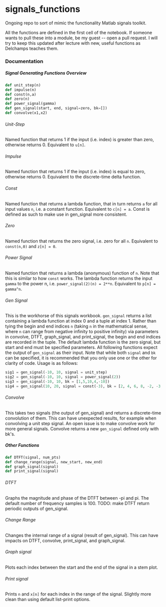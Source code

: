 # signals_functions
Ongoing repo to sort of mimic the functionality Matlab signals toolkit.

All the functions are defined in the first cell of the notebook. If someone wants to pull these into a module, be my guest -- open a pull request. I will try to keep this updated after lecture with new, useful functions as Delchamps teaches them.

### Documentation
##### Signal Generating Functions Overview
```python
def unit_step(n)
def impulse(n)
def const(n,a)
def zero(n)
def power_signal(gamma)
def gen_signal(start, end, signal=zero, bk=[])
def convolve(x1,x2)
```
###### Unit-Step
Named function that returns 1 if the input (i.e. index) is greater than zero, otherwise returns 0. Equivalent to `u[n]`.
###### Impulse
Named function that returns 1 if the input (i.e. index) is equal to zero, otherwise returns 0. Equivalent to the discrete-time delta function.
###### Const
Named function that returns a lambda function, that in turn returns `a` for all input values `n`, i.e. a constant function. Equivalent to `c[n] = a`. Const is defined as such to make use in gen_signal more consistent.
###### Zero
Named function that returns the zero signal, i.e. zero for all `n`. Equivalent to `const(n,0)` and `z[n] = 0`.
###### Power Signal
Named function that returns a lambda (anonymous) function of `n`. Note that this is similar to how `const` works. The lambda function returns the input `gamma` to the power n, i.e. `power_signal(2)(n) = 2**n`. Equivalent to `p[n] = gamma^n`.
###### Gen Signal
This is the workhorse of this signals workbook. `gen_signal` returns a list containing a lambda function at index 0 and a tuple at index 1. Rather than tying the begin and end indices `n` (taking `n` in the mathematical sense, where `n` can range from negative infinity to positive infinity) via parameters in convolve, DTFT, graph_signal, and print_signal, the begin and end indices are recorded in the tuple. The default lambda function is the zero signal, but start and end must be specified parameters. All following functions expect the output of `gen_signal` as their input. Note that while both `signal` and `bk` can be specified, it is recommended that you only use one or the other for clarity of code.
Usage is as follows:
```python
sig1 = gen_signal(-10, 10, signal = unit_step)
sig2 = gen_signal(-10, 10, signal = power_signal(2))
sig3 = gen_signal(-10, 10, bk = [1,5,10,4,-10])
sig4 = gen_signal(10, 20, signal = const(-3), bk = [2, 4, 6, 8, -2, -3, -4, -5])
```
###### Convolve
This takes two signals (the output of gen_signal) and returns a discrete-time convolution of them. This can have unexpected results, for example when convolving a unit step signal. An open issue is to make convolve work for more general signals. Convolve returns a new `gen_signal` defined only with bk's.

##### Other Functions
```python
def DTFT(signal, num_pts)
def change_range(signal, new_start, new_end)
def graph_signal(signal)
def print_signal(signal)
```
###### DTFT
Graphs the magnitude and phase of the DTFT between -pi and pi. The default number of frequency samples is 100. TODO: make DTFT return periodic outputs of gen_signal.
###### Change Range
Changes the internal range of a signal (result of gen_signal). This can have impacts on DTFT, convolve, print_signal, and graph_signal.
###### Graph signal
Plots each index between the start and the end of the signal in a stem plot.
###### Print signal
Prints `n` and `x[n]` for each index in the range of the signal. Slightly more clean than using default list-print options.
